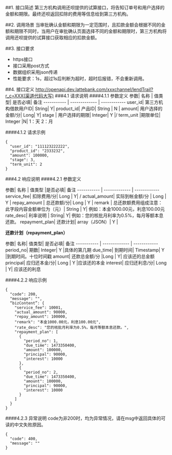##1. 接口简述
第三方机构调用还呗提供的试算接口，将告知订单号和用户选择的金额和期限。最终还呗返回扣除的费用等信息给到第三方机构。

##2. 调用场景
当审批确认金额和期限为一定范围时，且扣款金额会根据不同的金额和期限不同时，当用户在审批确认页面选择不同的金额和期限时，第三方机构将调用还呗提供的试算接口获取相应的扣款金额。




##3. 接口要求
* https接口
* 接口采用post方式
* 数据组织采用json传递
* 性能要求：1s，超过1s后判断为超时，超时后报错，不会重新调用。


##4. 接口定义
http://openapi.dev.lattebank.com/xxxchannel/lendTrail?r_c=XXX(渠道代码大写)
###4.1 请求说明
####4.1.1 参数定义
参数|  名称 | 值类型| 是否必填|  备注
----------- | ------------- | ------------
user_id| 第三方机构借款用户ID|  String|  Y|
product_id|  产品ID|  String | N |
amount|  用户选择的金额/分| Long|  Y| 
stage | 用户选择的期限| Integer| Y |/
term_unit |期限单位|  Integer |N| 1：天 2：月

####4.1.2 请求示例
```
{
  "user_id": "111123222222",
  "product_id": "2333232",
  "amount": 100000,
  "stage": 3,
  "term_unit": 2
}
```
###4.2 响应说明
####4.2.1 参数定义

参数|  名称 | 值类型 |是否必填|  备注
----------- | ------------- | ------------
service_fee| 扣除费用/分|  Long | Y| /
actual_amount| 实际到帐金额/分 | Long | Y |
repay_amount | 总还款额/分|  Long | Y |
remark | 总还款额费用组成注意：此字段内容金额单位为（元）|  String | Y| 例如：本金1000.00元，利息100.00元
rate_desc| 利率说明 | String|  Y| 例如：您的核批月利率为0.5%，每月等额本息还款。
repayment_plan|  还款计划|  array（JSON）| Y |


**还款计划（repayment_plan）**

参数|  名称|  值类型| 是否必填|  备注
----------- | ------------- | ------------
period_no| 期数|  Integer| Y |具体的第几期
due_time|  到期时间|  Timestamp| Y |到期时间。十位时间戳
amount|  还款总金额/分 |Long | Y| 应该还的总金额
principal| 应归还本金/分| Long | Y |应该还的本金
interest|  应归还利息/分| Long | Y| 应该还的利息

####4.2.2 响应示例
```
{
  "code": 200,
  "message": "",
  “bizContent”: {
    "service_fee": 10001,
    "actual_amount": 90000,
    "repay_amount": 100000,
    "remark": "本金1000.00元，利息100.00元",
    "rate_desc": "您的核批月利率为0.5%，每月等额本息还款。",
    "repayment_plan": [
      {
        "period_no": 1,
        "due_time": 1473350400,
        "amount": 100000,
        "principal": 90000,
        "interest": 10000
      },
      {
        "period_no": 2,
        "due_time": 1473350400,
        "amount": 100000,
        "principal": 90000,
        "interest": 10000
      }
    ]
  }
}
```
####4.2.3 异常说明
code为非200时，均为异常情况，请在msg中返回具体的可读的中文失败原因。
```
{
  "code": 400,
  "message": ""
}
```


